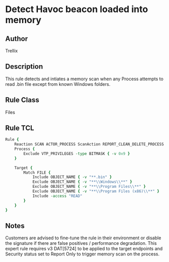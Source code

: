 # Detect Havoc beacon loaded into memory

## Author
Trellix

## Description
This rule detects and intiates a memory scan when any Process attempts to read .bin file except from known Windows folders.

## Rule Class 
Files

## Rule TCL
```tcl
Rule {
    Reaction SCAN ACTOR_PROCESS ScanAction REPORT_CLEAN_DELETE_PROCESS
    Process {
        Exclude VTP_PRIVILEGES -type BITMASK { -v 0x9 }
    }
   
    Target {
        Match FILE {
            Include OBJECT_NAME { -v "**.bin" }
            Exclude OBJECT_NAME { -v "**\\Windows\\**" }
            Exclude OBJECT_NAME { -v "**\\Program Files\\**" }
            Exclude OBJECT_NAME { -v "**\\Program Files (x86)\\**" }
            Include -access "READ"
        }
    }
}
```

## Notes
Customers are advised to fine-tune the rule in their environment or disable the signature if there are false positives / performance degradation.
This expert rule requires v3 DAT[5724] to be applied to the target endpoints and Security status set to Report Only to trigger memory scan on the process.